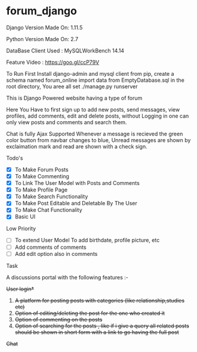 # forum_django
Django Version Made On: 1.11.5

Python Version Made On: 2.7

DataBase Client Used : MySQLWorkBench 14.14

Feature Video : https://goo.gl/ccP79V

To Run First Install django-admin and mysql client from pip, create a schema named forum_online import data from EmptyDatabase.sql in the root directory, You aree all set ./manage.py runserver

This is Django Powered website having a type of forum

Here You Have to first sign up to add new posts, send messages, view profiles, add comments, edit and delete posts, without Logging in one can only view posts and comments and search them.

Chat is fully Ajax Supported Whenever a message is recieved the green color button from navbar changes to blue, Unread messages are shown by exclaimation mark and read are shown with a check sign.

Todo's
 - [x] To Make Forum Posts
 - [x] To Make Commenting
 - [x] To Link The User Model with Posts and Comments
 - [x] To Make Profile Page
 - [x] To Make Search Functionality
 - [x] To Make Post Editable and Deletable By The User
 - [x] To Make Chat Functionality
 - [x] Basic UI

Low Priority
 - [ ] To extend User Model To add birthdate, profile picture, etc
 - [ ] Add comments of comments
 - [ ] Add edit option also in comments

Task

A discussions portal with the following features :-

~~User login*~~
1) ~~A platform for posting posts with categories (like relationship,studies etc)~~
2) ~~Option of editing/deleting the post for the one who created it~~
3) ~~Option of commenting on the posts~~
4) ~~Option of searching for the posts , like if i give a query all related posts should be shown in short form with a link to go having the full post~~

~~Chat~~
